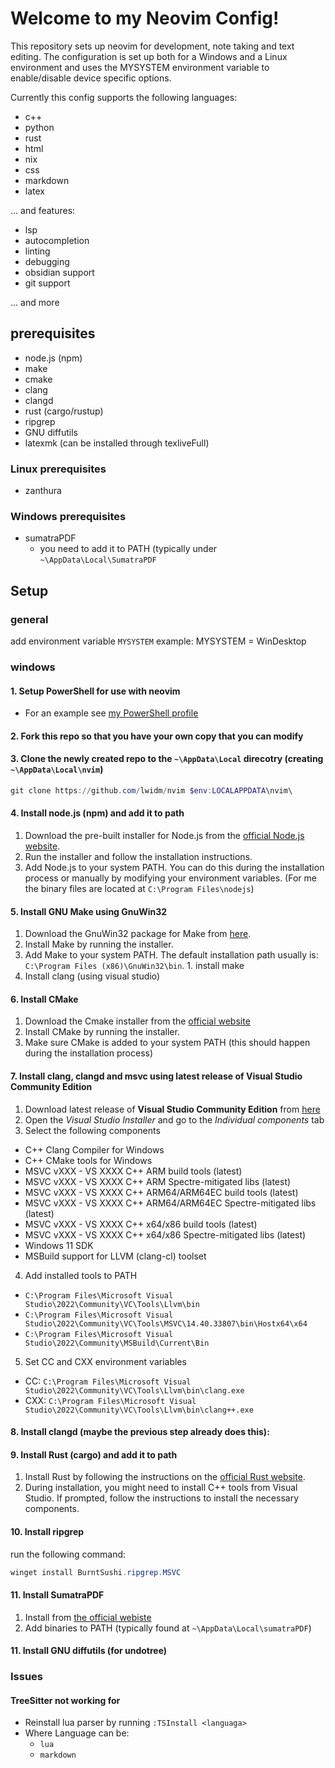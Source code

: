 # Welcome to my Neovim Config!

This repository sets up neovim for development, note taking and text editing. The configuration is set up both for a Windows and a Linux environment and uses the MYSYSTEM environment variable to enable/disable device specific options.

Currently this config supports the following languages:

- c++
- python
- rust
- html
- nix
- css
- markdown
- latex

... and features:

- lsp
- autocompletion
- linting
- debugging
- obsidian support
- git support

... and more

## prerequisites

<!-- TODO : add nix-shell file for installing plugins -->

- node.js (npm)
- make
- cmake
- clang
- clangd
- rust (cargo/rustup)
- ripgrep
- GNU diffutils
- latexmk (can be installed through texliveFull)

### Linux prerequisites

- zanthura

### Windows prerequisites

- sumatraPDF
  - you need to add it to PATH (typically under `~\AppData\Local\SumatraPDF`

## Setup

### general

add environment variable `MYSYSTEM`
example:
MYSYSTEM = WinDesktop

### windows

#### 1. Setup PowerShell for use with neovim

- For an example see [my PowerShell profile](https://github.com/lwidm/powershell-profile)

#### 2. Fork this repo so that you have your own copy that you can modify

#### 3. Clone the newly created repo to the `~\AppData\Local` direcotry (creating `~\AppData\Local\nvim`)

```PowerShell
git clone https://github.com/lwidm/nvim $env:LOCALAPPDATA\nvim\
```

#### 4. Install node.js (npm) and add it to path

1. Download the pre-built installer for Node.js from the [official Node.js website](https://nodejs.org/en/download/prebuilt-installer).
2. Run the installer and follow the installation instructions.
3. Add Node.js to your system PATH. You can do this during the installation process or manually by modifying your environment variables.
   (For me the binary files are located at `C:\Program Files\nodejs`)

#### 5. Install GNU Make using GnuWin32

1. Download the GnuWin32 package for Make from [here](https://gnuwin32.sourceforge.net/packages/make.htm).
2. Install Make by running the installer.
3. Add Make to your system PATH. The default installation path usually is: `C:\Program Files (x86)\GnuWin32\bin`. 1. install make
4. Install clang (using visual studio)

#### 6. Install CMake

1. Download the Cmake installer from the [official website](https://cmake.org/download/)
2. Install CMake by running the installer.
3. Make sure CMake is added to your system PATH (this should happen during the installation process)

#### 7. Install clang, clangd and msvc using latest release of **Visual Studio Community Edition**

1. Download latest release of **Visual Studio Community Edition** from [here](https://visualstudio.microsoft.com)
2. Open the _Visual Studio Installer_ and go to the _Individual components_ tab
3. Select the following components

- C++ Clang Compiler for Windows
- C++ CMake tools for Windows
- MSVC vXXX - VS XXXX C++ ARM build tools (latest)
- MSVC vXXX - VS XXXX C++ ARM Spectre-mitigated libs (latest)
- MSVC vXXX - VS XXXX C++ ARM64/ARM64EC build tools (latest)
- MSVC vXXX - VS XXXX C++ ARM64/ARM64EC Spectre-mitigated libs (latest)
- MSVC vXXX - VS XXXX C++ x64/x86 build tools (latest)
- MSVC vXXX - VS XXXX C++ x64/x86 Spectre-mitigated libs (latest)
- Windows 11 SDK
- MSBuild support for LLVM (clang-cl) toolset

4. Add installed tools to PATH

- `C:\Program Files\Microsoft Visual Studio\2022\Community\VC\Tools\Llvm\bin`
- `C:\Program Files\Microsoft Visual Studio\2022\Community\VC\Tools\MSVC\14.40.33807\bin\Hostx64\x64`
- `C:\Program Files\Microsoft Visual Studio\2022\Community\MSBuild\Current\Bin`

5. Set CC and CXX environment variables

- CC: `C:\Program Files\Microsoft Visual Studio\2022\Community\VC\Tools\Llvm\bin\clang.exe`
- CXX: `C:\Program Files\Microsoft Visual Studio\2022\Community\VC\Tools\Llvm\bin\clang++.exe`

#### 8. Install clangd (maybe the previous step already does this):

#### 9. Install Rust (cargo) and add it to path

1. Install Rust by following the instructions on the [official Rust website](https://doc.rust-lang.org/cargo/getting-started/installation.html).
2. During installation, you might need to install C++ tools from Visual Studio. If prompted, follow the instructions to install the necessary components.

#### 10. Install ripgrep

run the following command:

```PowerShell
winget install BurntSushi.ripgrep.MSVC
```

#### 11. Install SumatraPDF

1. Install from [the official webiste](https://www.sumatrapdfreader.org/download-free-pdf-viewer)
2. Add binaries to PATH (typically found at `~\AppData\Local\sumatraPDF`)

#### 11. Install GNU diffutils (for undotree)

### Issues

#### TreeSitter not working for <language>

- Reinstall lua parser by running `:TSInstall <languaga>`
- Where Language can be:
  - `lua`
  - `markdown`

